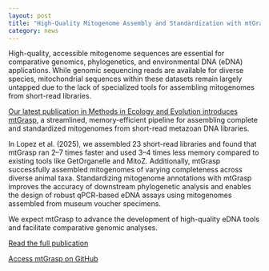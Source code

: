```yaml
---  
layout: post  
title: "High-Quality Mitogenome Assembly and Standardization with mtGrasp"  
category: news 
---  
```


High-quality, accessible mitogenome sequences are essential for comparative genomics, phylogenetics, and environmental DNA (eDNA) applications. While genomic sequencing reads are available for diverse species, mitochondrial sequences within these datasets remain largely untapped due to the lack of specialized tools for assembling mitogenomes from short-read libraries.

[Our latest publication in Methods in Ecology and Evolution introduces mtGrasp](https://doi.org/10.1111/2041-210X.14506), a streamlined, memory-efficient pipeline for assembling complete and standardized mitogenomes from short-read metazoan DNA libraries.

In Lopez et al. (2025), we assembled 23 short-read libraries and found that mtGrasp ran 2–7 times faster and used 3–4 times less memory compared to existing tools like GetOrganelle and MitoZ. Additionally, mtGrasp successfully assembled mitogenomes of varying completeness across diverse animal taxa. Standardizing mitogenome annotations with mtGrasp improves the accuracy of downstream phylogenetic analysis and enables the design of robust qPCR-based eDNA assays using mitogenomes assembled from museum voucher specimens.

We expect mtGrasp to advance the development of high-quality eDNA tools and facilitate comparative genomic analyses.

[Read the full publication](https://doi.org/10.1111/2041-210X.14506)

[Access mtGrasp on GitHub](https://github.com/bcgsc/mtGrasp)
